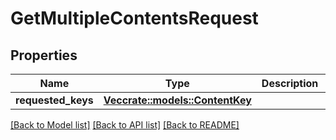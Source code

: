 # GetMultipleContentsRequest

## Properties

Name | Type | Description | Notes
------------ | ------------- | ------------- | -------------
**requested_keys** | [**Vec<crate::models::ContentKey>**](ContentKey.md) |  | 

[[Back to Model list]](../README.md#documentation-for-models) [[Back to API list]](../README.md#documentation-for-api-endpoints) [[Back to README]](../README.md)


